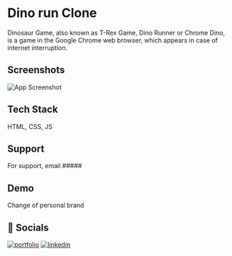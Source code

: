 # Dino run Clone

Dinosaur Game, also known as T-Rex Game, Dino Runner or Chrome Dino, is a game in the Google Chrome web browser, which appears in case of internet interruption.


## Screenshots

![App Screenshot](https://raw.githubusercontent.com/josejtax/Dinorun-Chrome-Clon/main/assets/img/Captura%20de%20pantalla%202022-12-03%20200252.png)


## Tech Stack

HTML, CSS, JS


## Support

For support, email #####


## Demo

Change of personal brand


## 🔗 Socials
[![portfolio](https://img.shields.io/badge/my_portfolio-000?style=for-the-badge&logo=ko-fi&logoColor=white)](#)
[![linkedin](https://img.shields.io/badge/linkedin-0A66C2?style=for-the-badge&logo=linkedin&logoColor=white)](#)
